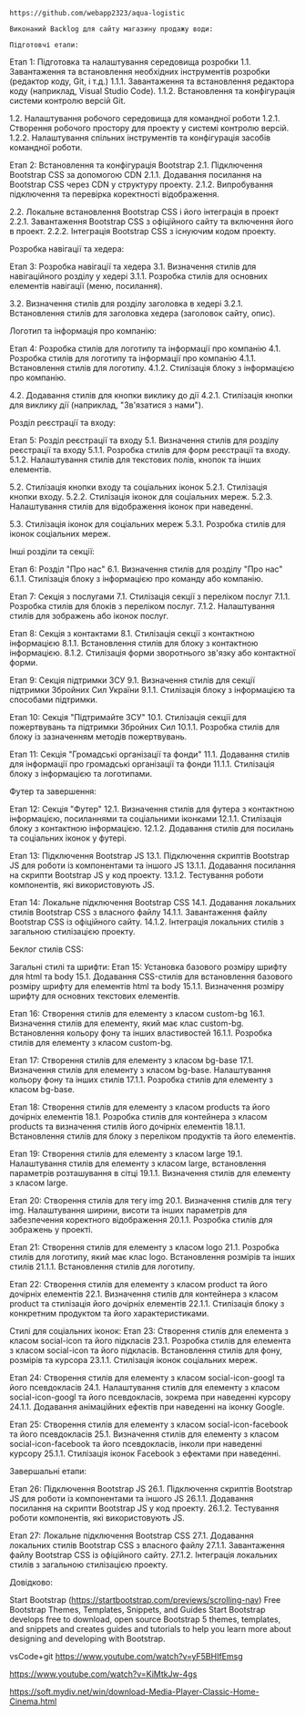     https://github.com/webapp2323/aqua-logistic

    Виконаний Backlog для сайту магазину продажу води:

    Підготовчі етапи:

Етап 1: Підготовка та налаштування середовища розробки
1.1. Завантаження та встановлення необхідних інструментів розробки (редактор коду, Git, і т.д.)
1.1.1. Завантаження та встановлення редактора коду (наприклад, Visual Studio Code).
1.1.2. Встановлення та конфігурація системи контролю версій Git.

1.2. Налаштування робочого середовища для командної роботи
1.2.1. Створення робочого простору для проекту у системі контролю версій.
1.2.2. Налаштування спільних інструментів та конфігурація засобів командної роботи.

Етап 2: Встановлення та конфігурація Bootstrap
2.1. Підключення Bootstrap CSS за допомогою CDN
2.1.1. Додавання посилання на Bootstrap CSS через CDN у структуру проекту.
2.1.2. Випробування підключення та перевірка коректності відображення.

2.2. Локальне встановлення Bootstrap CSS і його інтеграція в проект
2.2.1. Завантаження Bootstrap CSS з офіційного сайту та включення його в проект.
2.2.2. Інтеграція Bootstrap CSS з існуючим кодом проекту.


Розробка навігації та хедера:

Етап 3: Розробка навігації та хедера
3.1. Визначення стилів для навігаційного розділу у хедері
3.1.1. Розробка стилів для основних елементів навігації (меню, посилання).

3.2. Визначення стилів для розділу заголовка в хедері
3.2.1. Встановлення стилів для заголовка хедера (заголовок сайту, опис).


Логотип та інформація про компанію:

Етап 4: Розробка стилів для логотипу та інформації про компанію
4.1. Розробка стилів для логотипу та інформації про компанію
4.1.1. Встановлення стилів для логотипу.
4.1.2. Стилізація блоку з інформацією про компанію.

4.2. Додавання стилів для кнопки виклику до дії
4.2.1. Стилізація кнопки для виклику дії (наприклад, "Зв'язатися з нами").


Розділ реєстрації та входу:

Етап 5: Розділ реєстрації та входу
5.1. Визначення стилів для розділу реєстрації та входу
5.1.1. Розробка стилів для форм реєстрації та входу.
5.1.2. Налаштування стилів для текстових полів, кнопок та інших елементів.

5.2. Стилізація кнопки входу та соціальних іконок
5.2.1. Стилізація кнопки входу.
5.2.2. Стилізація іконок для соціальних мереж.
5.2.3. Налаштування стилів для відображення іконок при наведенні.

5.3. Стилізація іконок для соціальних мереж
5.3.1. Розробка стилів для іконок соціальних мереж.


Інші розділи та секції:

Етап 6: Розділ "Про нас"
6.1. Визначення стилів для розділу "Про нас"
6.1.1. Стилізація блоку з інформацією про команду або компанію.

Етап 7: Секція з послугами
7.1. Стилізація секції з переліком послуг
7.1.1. Розробка стилів для блоків з переліком послуг.
7.1.2. Налаштування стилів для зображень або іконок послуг.

Етап 8: Секція з контактами
8.1. Стилізація секції з контактною інформацією
8.1.1. Встановлення стилів для блоку з контактною інформацією.
8.1.2. Стилізація форми зворотнього зв'язку або контактної форми.

Етап 9: Секція підтримки ЗСУ
9.1. Визначення стилів для секції підтримки Збройних Сил України
9.1.1. Стилізація блоку з інформацією та способами підтримки.

Етап 10: Секція "Підтримайте ЗСУ"
10.1. Стилізація секції для пожертвувань та підтримки Збройних Сил
10.1.1. Розробка стилів для блоку із зазначенням методів пожертвувань.

Етап 11: Секція "Громадські організації та фонди"
11.1. Додавання стилів для інформації про громадські організації та фонди
11.1.1. Стилізація блоку з інформацією та логотипами.


Футер та завершення:

Етап 12: Секція "Футер"
12.1. Визначення стилів для футера з контактною інформацією, посиланнями та соціальними іконками
12.1.1. Стилізація блоку з контактною інформацією.
12.1.2. Додавання стилів для посилань та соціальних іконок у футері.

Етап 13: Підключення Bootstrap JS
13.1. Підключення скриптів Bootstrap JS для роботи із компонентами та іншого JS
13.1.1. Додавання посилання на скрипти Bootstrap JS у код проекту.
13.1.2. Тестування роботи компонентів, які використовують JS.

Етап 14: Локальне підключення Bootstrap CSS
14.1. Додавання локальних стилів Bootstrap CSS з власного файлу
14.1.1. Завантаження файлу Bootstrap CSS із офіційного сайту.
14.1.2. Інтеграція локальних стилів з загальною стилізацією проекту.


Беклог стилів CSS:

Загальні стилі та шрифти:
Етап 15: Установка базового розміру шрифту для html та body
15.1. Додавання CSS-стилів для встановлення базового розміру шрифту для елементів html та body
15.1.1. Визначення розміру шрифту для основних текстових елементів.

Етап 16: Створення стилів для елементу з класом custom-bg
16.1. Визначення стилів для елементу, який має клас custom-bg. Встановлення кольору фону та інших властивостей
16.1.1. Розробка стилів для елементу з класом custom-bg.

Етап 17: Створення стилів для елементу з класом bg-base
17.1. Визначення стилів для елементу з класом bg-base. Налаштування кольору фону та інших стилів
17.1.1. Розробка стилів для елементу з класом bg-base.

Етап 18: Створення стилів для елементу з класом products та його дочірніх елементів
18.1. Розробка стилів для контейнера з класом products та визначення стилів його дочірніх елементів
18.1.1. Встановлення стилів для блоку з переліком продуктів та його елементів.

Етап 19: Створення стилів для елементу з класом large
19.1. Налаштування стилів для елементу з класом large, встановлення параметрів розташування в сітці
19.1.1. Визначення стилів для елементу з класом large.

Етап 20: Створення стилів для тегу img
20.1. Визначення стилів для тегу img. Налаштування ширини, висоти та інших параметрів для забезпечення коректного відображення
20.1.1. Розробка стилів для зображень у проекті.

Етап 21: Створення стилів для елементу з класом logo
21.1. Розробка стилів для логотипу, який має клас logo. Встановлення розмірів та інших стилів
21.1.1. Встановлення стилів для логотипу.

Етап 22: Створення стилів для елементу з класом product та його дочірніх елементів
22.1. Визначення стилів для контейнера з класом product та стилізація його дочірніх елементів
22.1.1. Стилізація блоку з конкретним продуктом та його характеристиками.

Стилі для соціальних іконок:
Етап 23: Створення стилів для елемента з класом social-icon та його підкласів
23.1. Розробка стилів для елемента з класом social-icon та його підкласів. Встановлення стилів для фону, розмірів та курсора
23.1.1. Стилізація іконок соціальних мереж.

Етап 24: Створення стилів для елементу з класом social-icon-googl та його псевдокласів
24.1. Налаштування стилів для елементу з класом social-icon-googl та його псевдокласів, зокрема при наведенні курсору
24.1.1. Додавання анімаційних ефектів при наведенні на іконку Google.

Етап 25: Створення стилів для елементу з класом social-icon-facebook та його псевдокласів
25.1. Визначення стилів для елементу з класом social-icon-facebook та його псевдокласів, інколи при наведенні курсору
25.1.1. Стилізація іконок Facebook з ефектами при наведенні.


Завершальні етапи:

Етап 26: Підключення Bootstrap JS
26.1. Підключення скриптів Bootstrap JS для роботи із компонентами та іншого JS
26.1.1. Додавання посилання на скрипти Bootstrap JS у код проекту.
26.1.2. Тестування роботи компонентів, які використовують JS.

Етап 27: Локальне підключення Bootstrap CSS
27.1. Додавання локальних стилів Bootstrap CSS з власного файлу
27.1.1. Завантаження файлу Bootstrap CSS із офіційного сайту.
27.1.2. Інтеграція локальних стилів з загальною стилізацією проекту.



Довідково:

Start Bootstrap (https://startbootstrap.com/previews/scrolling-nav)
Free Bootstrap Themes, Templates, Snippets, and Guides
Start Bootstrap develops free to download, open source Bootstrap 5 themes, templates, and snippets and creates guides and tutorials to help you learn more about designing and developing with Bootstrap.

vsCode+git
https://www.youtube.com/watch?v=yF5BHIfEmsg

https://www.youtube.com/watch?v=KiMtkJw-4gs

https://soft.mydiv.net/win/download-Media-Player-Classic-Home-Cinema.html


